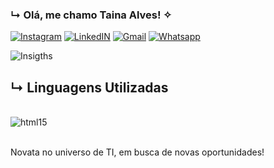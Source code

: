 ### ↳ Olá, me chamo Taina Alves! ✧

[![Instagram](https://img.shields.io/badge/Instagram-E4405F?style=for-the-badge&logo=instagram&logoColor=white)](https://www.instagram.com/akum_axx/) [![LinkedIN](https://img.shields.io/badge/LinkedIn-0077B5?style=for-the-badge&logo=linkedin&logoColor=white)](https://www.linkedin.com/in/taina-alves-de-oliveira-1a0245256/) [![Gmail](https://img.shields.io/badge/Gmail-D14836?style=for-the-badge&logo=gmail&logoColor=white)](https://mail.google.com/mail/med.oliveira689@gmail.com) [![Whatsapp](https://img.shields.io/badge/WhatsApp-25D366?style=for-the-badge&logo=whatsapp&logoColor=white)](https://wa.me/11934862409)

![Insigths](https://github-readme-stats.vercel.app/api?username=bjalex887&show_icons=true&theme=dracula)

## ↳ Linguagens Utilizadas
<div style='display: inline_block'><br/>
<img align='center' alt='html15' src='https://img.shields.io/badge/Python-3776AB?style=for-the-badge&logo=python&logoColor=white' />
</div><br/>

Novata no universo de TI, em busca de novas oportunidades!
